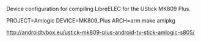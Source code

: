 Device configuration for compiling LibreELEC for the UStick MK809 Plus.

PROJECT=Amlogic DEVICE=MK809_Plus ARCH=arm make amlpkg

http://androidtvbox.eu/ustick-mk809-plus-android-tv-stick-amlogic-s805/
